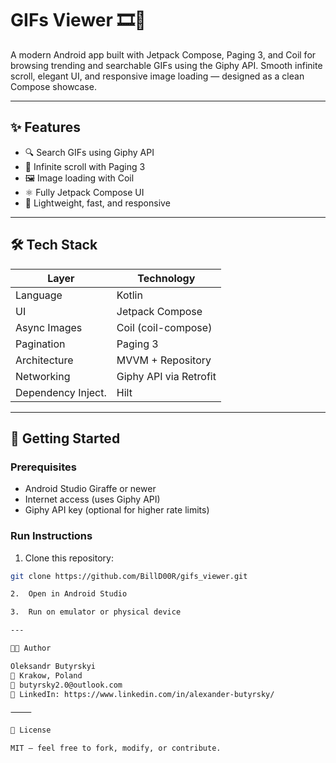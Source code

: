 # GIFs Viewer 🎞️📱

A modern Android app built with Jetpack Compose, Paging 3, and Coil for browsing trending and searchable GIFs using the Giphy API. Smooth infinite scroll, elegant UI, and responsive image loading — designed as a clean Compose showcase.

---

## ✨ Features

- 🔍 Search GIFs using Giphy API
- 🔄 Infinite scroll with Paging 3
- 🖼️ Image loading with Coil
- ⚛️ Fully Jetpack Compose UI
- 🚀 Lightweight, fast, and responsive

---

## 🛠 Tech Stack

| Layer              | Technology                      |
|--------------------|----------------------------------|
| Language           | Kotlin                           |
| UI                 | Jetpack Compose                  |
| Async Images       | Coil (coil-compose)              |
| Pagination         | Paging 3                         |
| Architecture       | MVVM + Repository                |
| Networking         | Giphy API via Retrofit           |
| Dependency Inject. | Hilt                             |

---

## 🚀 Getting Started

### Prerequisites

- Android Studio Giraffe or newer
- Internet access (uses Giphy API)
- Giphy API key (optional for higher rate limits)

### Run Instructions

1. Clone this repository:
```bash
git clone https://github.com/BillD00R/gifs_viewer.git

2.	Open in Android Studio

3.	Run on emulator or physical device

---

🧑‍💻 Author

Oleksandr Butyrskyi
📍 Krakow, Poland
📧 butyrsky2.0@outlook.com
🔗 LinkedIn: https://www.linkedin.com/in/alexander-butyrsky/

⸻

📄 License

MIT — feel free to fork, modify, or contribute.
